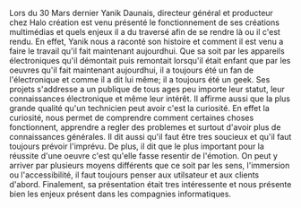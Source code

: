 Lors du 30 Mars dernier Yanik Daunais, directeur général et producteur chez Halo création est venu présenté le fonctionnement  de ses créations multimédias et quels enjeux il a du traversé afin de se rendre là ou il c'est rendu. En effet, Yanik nous a raconté son histoire et comment il est venu a faire le travail qu'il fait maintenant aujourdhui. Que sa soit par les appareils électroniques qu'il démontait puis remontait lorsqu'il était enfant que par les oeuvres qu'il fait maintenant aujourdhui, il a toujours été un fan de l'électronique et comme il a dit lui même; il a toujours été un geek.
Ses projets s'addresse a un publique de tous ages peu importe leur statut, leur connaissances électronique et même leur intérêt. Il affirme aussi que la plus grande qualité qu'un technicien peut avoir c'est la curiosité. En effet la curiosité, nous permet de comprendre comment certaines choses fonctionnent, apprendre a regler des problemes et surtout d'avoir plus de connaissances générales. Il dit aussi qu'il faut être tres soucieux et qu'il faut toujours prévoir l'imprévu.
De plus, il dit que le plus important pour la réussite d'une oeuvre c'est qu'elle fasse resentir de l'émotion. On peut y arriver par plusieurs moyens différents que ce soit par les sens, l'immersion ou l'accessibilité, il faut toujours penser aux utilsateur et aux clients d'abord.
Finalement, sa présentation était tres intéressente et nous présente bien les enjeux présent dans les compagnies informatiques.


